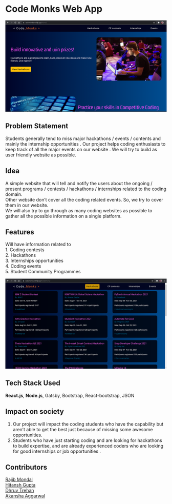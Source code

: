 # Code Monks Web App  
  ![Home Page](images/codeMonks-homePage.png)  
  
## Problem Statement  
Students generally tend to miss major hackathons / events / contents and mainly the internship opportunities . Our project helps coding enthusiasts to keep track of all the major events on our website . We will try to build as user friendly website as possible.

## Idea  
A simple website that will tell and notify the users about the ongoing / present programs / contests / hackathons / internships related to the coding domain.  
Other website don’t cover all the coding related events. So, we  try to cover them in our website.  
We will also try to go through as many coding websites as possible to gather all the possible information on a single platform.

## Features
Will have information related to   
     1. Coding contests  
     2. Hackathons   
     3. Internships opportunities  
     4. Coding events  
     5. Student Community Programmes  

![Hackathon Page](images/hackathonPage.png) 

## Tech Stack Used  
**React.js**, **Node.js**, Gatsby, Bootstrap, React-bootstrap, JSON

## Impact on society  
 1. Our project will impact the coding students who have the capability but aren’t able to get the best just because of missing some awesome opportunities. 
 2. Students who have just starting coding and are looking for hackathons to build  expertise,  and are already experienced coders who are looking for good internships or job opportunities . 

## Contributors  
[Rajib Mondal](https://github.com/mondalraj)            
[Hitansh Gupta](https://github.com/Hitansh1G)            
[Dhruv Trehan](https://github.com/DhruvTrehan29)  
[Akansha Aggarwal](https://github.com/DhruvTrehan29)
